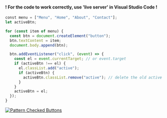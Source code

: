#### ! For the code to work correctly, use 'live server' in Visual Studio Code !

```js
﻿const menu = ["Menu", "Home", "About", "Contact"];
let activeBtn;

for (const item of menu) {
  const btn = document.createElement("button");
  btn.textContent = item;
  document.body.append(btn);

  btn.addEventListener("click", (event) => {
    const el = event.currentTarget; // or event.target
    if (activeBtn !== el) {
      el.classList.add("active");
      if (activeBtn) {
        activeBtn.classList.remove("active"); // delete the old active button
      }
    }
    activeBtn = el;
  });
}
```
[![Pattern Checked Buttons](https://github.com/AndriiKot/VanillaJS__Cooks/blob/main/_002_checked_buttons/__demo__/__v1_0_0__.png)](https://github.com/AndriiKot/VanillaJS__Cooks/blob/main/_002_checked_buttons/_00-0__Best__Praxe__)

